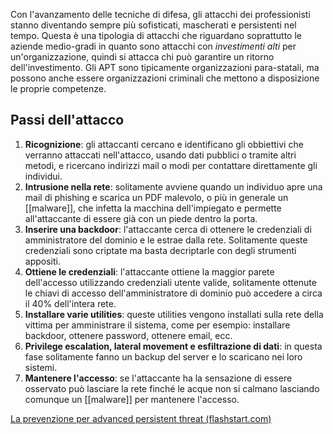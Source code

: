 Con l'avanzamento delle tecniche di difesa, gli attacchi dei professionisti stanno diventando sempre più sofisticati, mascherati e persistenti nel tempo.
Questa è una tipologia di attacchi che riguardano soprattutto le aziende medio-gradi in quanto sono attacchi con _investimenti alti_ per un'organizzazione, quindi si attacca chi può garantire un ritorno dell'investimento.
Gli APT sono tipicamente organizzazioni para-statali, ma possono anche essere organizzazioni criminali che mettono a disposizione le proprie competenze.

## Passi dell'attacco
1. __Ricognizione__: gli attaccanti cercano e identificano gli obbiettivi che verranno attaccati nell'attacco, usando dati pubblici o tramite altri metodi, e ricercano indirizzi mail o modi per contattare direttamente gli individui.
2. __Intrusione nella rete__: solitamente avviene quando un individuo apre una mail di phishing e scarica un PDF malevolo, o più in generale un [[malware]], che infetta la macchina dell'impiegato e permette all'attaccante di essere già con un piede dentro la porta.
3. __Inserire una backdoor__: l'attaccante cerca di ottenere le credenziali di amministratore del dominio e le estrae dalla rete. Solitamente queste credenziali sono criptate ma basta decriptarle con degli strumenti appositi.
4. __Ottiene le credenziali__: l'attaccante ottiene la maggior parete dell'accesso utilizzando credenziali utente valide, solitamente ottenute le chiavi di accesso dell'amministratore di dominio può accedere a circa il 40% dell'intera rete.
5. __Installare varie utilities__: queste utilities vengono installati sulla rete della vittima per amministrare il sistema, come per esempio: installare backdoor, ottenere password, ottenere email, ecc.
6. __Privilege escalation, lateral movement e esfiltrazione di dati__: in questa fase solitamente fanno un backup del server e lo scaricano nei loro sistemi.
7. __Mantenere l'accesso__: se l'attaccante ha la sensazione di essere osservato può lasciare la rete finché le acque non si calmano lasciando comunque un [[malware]] per mantenere l'accesso.

[La prevenzione per advanced persistent threat (flashstart.com)](https://flashstart.com/it/la-prevenzione-per-advanced-persistent-threat/#5-le-fasi-dellattacco-apt)